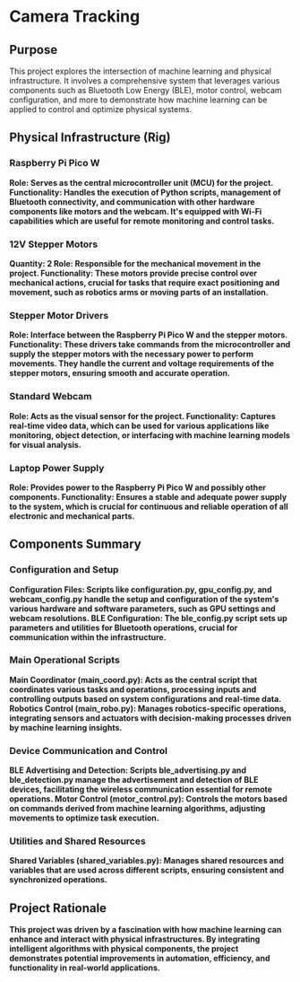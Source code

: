 # Camera Tracking
## Purpose
This project explores the intersection of machine learning and physical infrastructure. It involves a comprehensive system that leverages various components such as Bluetooth Low Energy (BLE), motor control, webcam configuration, and more to demonstrate how machine learning can be applied to control and optimize physical systems.

## Physical Infrastructure (Rig)
### Raspberry Pi Pico W
<b>Role: Serves as the central microcontroller unit (MCU) for the project.
Functionality: Handles the execution of Python scripts, management of Bluetooth connectivity, and communication with other hardware components like motors and the webcam. It's equipped with Wi-Fi capabilities which are useful for remote monitoring and control tasks.

### 12V Stepper Motors
Quantity: 2
Role: Responsible for the mechanical movement in the project.
Functionality: These motors provide precise control over mechanical actions, crucial for tasks that require exact positioning and movement, such as robotics arms or moving parts of an installation.

### Stepper Motor Drivers
Role: Interface between the Raspberry Pi Pico W and the stepper motors.
Functionality: These drivers take commands from the microcontroller and supply the stepper motors with the necessary power to perform movements. They handle the current and voltage requirements of the stepper motors, ensuring smooth and accurate operation.

### Standard Webcam
Role: Acts as the visual sensor for the project.
Functionality: Captures real-time video data, which can be used for various applications like monitoring, object detection, or interfacing with machine learning models for visual analysis.

### Laptop Power Supply
Role: Provides power to the Raspberry Pi Pico W and possibly other components.
Functionality: Ensures a stable and adequate power supply to the system, which is crucial for continuous and reliable operation of all electronic and mechanical parts.


## Components Summary
### Configuration and Setup
<b>Configuration Files:</b> Scripts like configuration.py, gpu_config.py, and webcam_config.py handle the setup and configuration of the system's various hardware and software parameters, such as GPU settings and webcam resolutions.
<b>BLE Configuration:</b> The ble_config.py script sets up parameters and utilities for Bluetooth operations, crucial for communication within the infrastructure.

### Main Operational Scripts
<b>Main Coordinator (main_coord.py):</b> Acts as the central script that coordinates various tasks and operations, processing inputs and controlling outputs based on system configurations and real-time data.
<b>Robotics Control (main_robo.py):</b> Manages robotics-specific operations, integrating sensors and actuators with decision-making processes driven by machine learning insights.

### Device Communication and Control
<b>BLE Advertising and Detection:</b> Scripts ble_advertising.py and ble_detection.py manage the advertisement and detection of BLE devices, facilitating the wireless communication essential for remote operations.
<b>Motor Control (motor_control.py):</b> Controls the motors based on commands derived from machine learning algorithms, adjusting movements to optimize task execution.

### Utilities and Shared Resources
<b>Shared Variables (shared_variables.py):</b> Manages shared resources and variables that are used across different scripts, ensuring consistent and synchronized operations.

## Project Rationale
This project was driven by a fascination with how machine learning can enhance and interact with physical infrastructures. By integrating intelligent algorithms with physical components, the project demonstrates potential improvements in automation, efficiency, and functionality in real-world applications.
